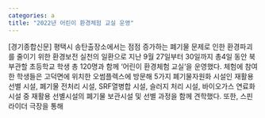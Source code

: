 ```yaml
---
categories: a
title: "2022년 어린이 환경체험 교실 운영"
---
```

[경기종합신문] 평택시 송탄출장소에서는 점점 증가하는 폐기물 문제로 인한 환경파괴를 줄이기 위한 환경보전 실천의 일환으로 지난 9월 27일부터 30일까지 총4일 동안 북부관할 초등학교 학생 총 120명과 함께 ‘어린이 환경체험 교실’을 운영했다. 체험에 참여한 학생들은 고덕면에 위치한 오썸플렉스에 방문해 5가지 폐기물자원화 시설인 재활용 선별 시설, 폐기물 전처리 시설, SRF열병합 시설, 슬러지 처리 시설, 바이오가스 연료화 시설 중 재활용 선별시설의 폐기물 보관시설 및 선별 과정을 함께 견학했다. 또한, 스핀라이더 극장을 통해